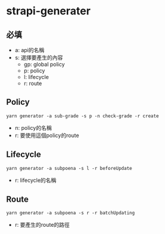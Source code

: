 # strapi-generater

## 必填

- a: api的名稱
- s: 選擇要產生的內容
  - gp: global policy
  - p: policy
  - l: lifecycle
  - r: route

## Policy

```
yarn generator -a sub-grade -s p -n check-grade -r create  
```

- n: policy的名稱
- r: 要使用這個policy的route

## Lifecycle

```
yarn generator -a subpoena -s l -r beforeUpdate
```

- r: lifecycle的名稱

## Route

```
yarn generator -a subpoena -s r -r batchUpdating
```

- r: 要產生的route的路徑